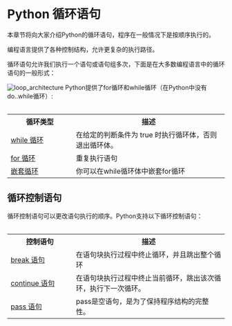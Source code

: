 Python 循环语句
===========

 本章节将向大家介绍Python的循环语句，程序在一般情况下是按顺序执行的。

 编程语言提供了各种控制结构，允许更复杂的执行路径。

 循环语句允许我们执行一个语句或语句组多次，下面是在大多数编程语言中的循环语句的一般形式：

 ![loop_architecture](http://www.runoob.com/wp-content/uploads/2013/11/loop_architecture.jpg)
 Python提供了for循环和while循环（在Python中没有do..while循环）:

 
<table>


</table>

<table>
<tbody><tr><th style="width:30%">循环类型</th><th>描述</th></tr>
<tr><td><a href="python-while-loop.html" title="Python WHILE 循环">while 循环</a></td><td>在给定的判断条件为 true 时执行循环体，否则退出循环体。</td></tr>
<tr><td><a href="python-for-loop.html" title=" Python FOR 循环">for 循环</a></td><td>重复执行语句</td></tr>
<tr><td><a href="python-nested-loops.html" title="Python 循环全套">嵌套循环</a></td><td>你可以在while循环体中嵌套for循环</td></tr>
</tbody>
</table>
   
循环控制语句
------

 循环控制语句可以更改语句执行的顺序。Python支持以下循环控制语句：

 
<table>


</table>

<table>
<tbody><tr><th style="width:30%">控制语句</th><th>描述</th></tr>
<tr><td><a href="python-break-statement.html" title="Python break 语句">break 语句</a></td><td>在语句块执行过程中终止循环，并且跳出整个循环</td></tr>
<tr><td><a href="python-continue-statement.html" title="Python  语句">continue 语句</a></td><td>在语句块执行过程中终止当前循环，跳出该次循环，执行下一次循环。</td></tr>
<tr><td><a href="python-pass-statement.html" title="Python pass 语句">pass 语句</a></td><td>pass是空语句，是为了保持程序结构的完整性。</td></tr>
</tbody>
</table>